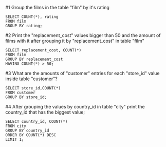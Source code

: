 #1
Group the films in the table "film" by it's rating

```
SELECT COUNT(*), rating
FROM film
GROUP BY rating;
```

#2
Print the "replacement_cost" values bigger than 50 and the amount of films with it after grouping it by "replacement_cost" in table "film"
```
SELECT replacement_cost, COUNT(*)
FROM film
GROUP BY replacement_cost
HAVING COUNT(*) > 50;
```

#3
What are the amounts of "customer" entries for each "store_id" value inside table "customer"?
```
SELECT store_id,COUNT(*)
FROM customer
GROUP BY store_id;
```

#4
After grouping the values by country_id in table "city" print the country_id that has the biggest value;
```
SELECT country_id, COUNT(*)
FROM city
GROUP BY country_id
ORDER BY COUNT(*) DESC
LIMIT 1;
```
